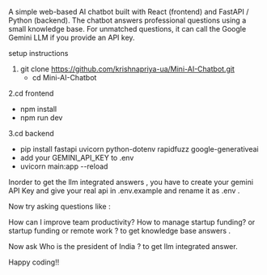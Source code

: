 A simple web-based AI chatbot built with React (frontend) and FastAPI / Python (backend).
The chatbot answers professional questions using a small knowledge base. For unmatched questions, it can call the Google Gemini LLM if you provide an API key.

setup instructions 

1. git clone https://github.com/krishnapriya-ua/Mini-AI-Chatbot.git
   - cd Mini-AI-Chatbot

2.cd frontend
   - npm install
   - npm run dev

3.cd backend
   - pip install fastapi uvicorn python-dotenv rapidfuzz google-generativeai
   - add your GEMINI_API_KEY to .env
   - uvicorn main:app --reload

Inorder to get the llm integrated answers , you have to create your gemini API Key and give your real api in .env.example and rename it as .env .

Now try asking questions like  :

How can I improve team productivity?
How to manage startup funding? or startup funding or remote work ?  to get knowledge base answers .

Now ask 
Who is the president of India ? to get llm integrated answer.

Happy coding!!
